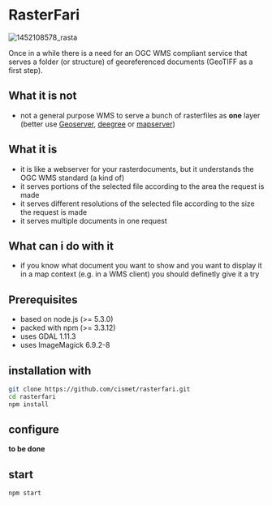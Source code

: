# RasterFari
![1452108578_rasta](https://cloud.githubusercontent.com/assets/837211/12175511/fbe583fa-b562-11e5-9775-b59badbe5e1d.png)

Once in a while there is a need for an OGC WMS compliant service that serves a folder (or structure) of georeferenced documents (GeoTIFF as a first step).

## What it is not
* not a general purpose WMS to serve a bunch of rasterfiles as **one** layer (better use [Geoserver](http://geoserver.org), [deegree](http://www.deegree.org) or [mapserver](http://mapserver.org))

## What it is 
* it is like a webserver for your rasterdocuments, but it understands the OGC WMS standard (a kind of)
* it serves portions of the selected file according to the area the request is made
* it serves different resolutions of the selected file according to the size the request is made
* it serves multiple documents in one request 

## What can i do with it
* if you know what document you want to show and you want to display it in a map context (e.g. in a WMS client) you should definetly give it a try

## Prerequisites

* based on node.js (>= 5.3.0)
* packed with npm (>= 3.3.12)
* uses GDAL 1.11.3
* uses ImageMagick 6.9.2-8


## installation with 

```bash
git clone https://github.com/cismet/rasterfari.git
cd rasterfari
npm install
```

## configure

**to be done**

## start
```bash
npm start
```

